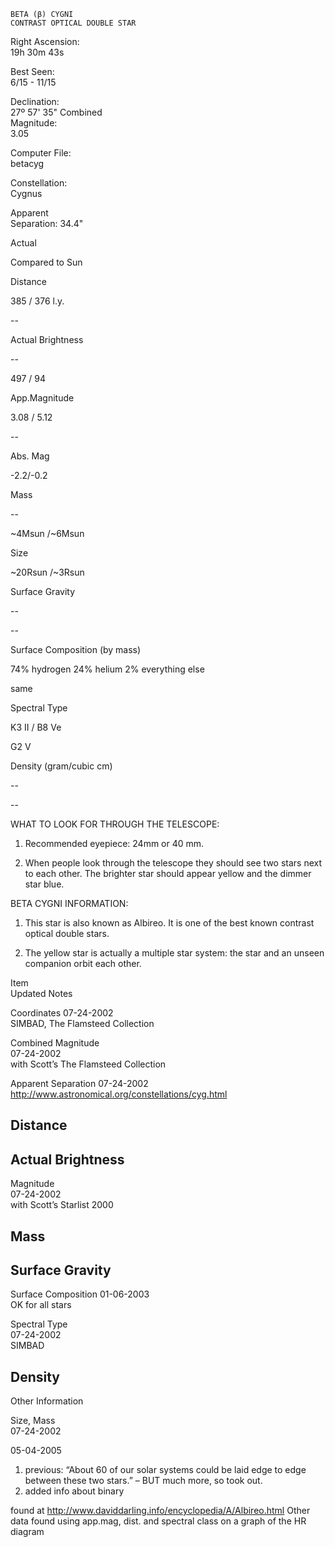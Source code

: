 	BETA (β) CYGNI
	CONTRAST OPTICAL DOUBLE STAR



Right Ascension:	
19h 30m 43s	
	
Best Seen:	
6/15 - 11/15

Declination:	
27º 57' 35"	
Combined	
Magnitude:	
3.05

	
	
	
	


Computer File:	
betacyg	
	
Constellation:	
Cygnus

	
	
Apparent	
Separation:	
34.4"





	
	
Actual	
	
Compared to Sun

Distance	
	
385 / 376 l.y.	
	
--

Actual Brightness 	
	
--	
	
497 / 94

App.Magnitude	
	
3.08 / 5.12	
	
--

Abs. Mag	
	
-2.2/-0.2	
	


Mass	
	
--	
	
~4Msun /~6Msun

Size	
	
	
	
~20Rsun /~3Rsun

Surface Gravity	
	
--	
	
--

Surface Composition (by mass)	
	
74% hydrogen
24% helium
2% everything else	
	

same

Spectral Type	
	
K3 II / B8 Ve	
	
G2 V

Density (gram/cubic cm)	
	
--	
	
--




WHAT TO LOOK FOR THROUGH THE TELESCOPE:

1.	Recommended eyepiece: 24mm or 40 mm.

2.	When people look through the telescope they should see two stars next to each other.  The brighter star should appear yellow and the dimmer star blue.


BETA CYGNI INFORMATION:

1.	This star is also known as Albireo.  It is one of the best known contrast optical double stars.
 

2.	The yellow star is actually a multiple star system: the star and an unseen companion orbit each other.



Item	
Updated	
Notes

Coordinates	
07-24-2002	
SIMBAD, The Flamsteed Collection

Combined Magnitude	
07-24-2002	
with Scott’s The Flamsteed Collection

Apparent Separation	
07-24-2002	
http://www.astronomical.org/constellations/cyg.html

Distance	
--	


Actual Brightness	
--	


Magnitude	
07-24-2002	
with Scott’s Starlist 2000

Mass	
--	


Surface Gravity	
--	


Surface Composition	
01-06-2003	
OK for all stars

Spectral Type	
07-24-2002	
SIMBAD

Density	
--	


Other Information





Size, Mass	
07-24-2002





05-04-2005	
1.   previous:  “About 60 of our solar
        systems could be laid edge to
        edge between these two stars.”
      – BUT much more, so took out.
2.   added info about binary 

found at http://www.daviddarling.info/encyclopedia/A/Albireo.html  Other data found using app.mag, dist. and spectral class on a graph of the HR diagram


	
	


